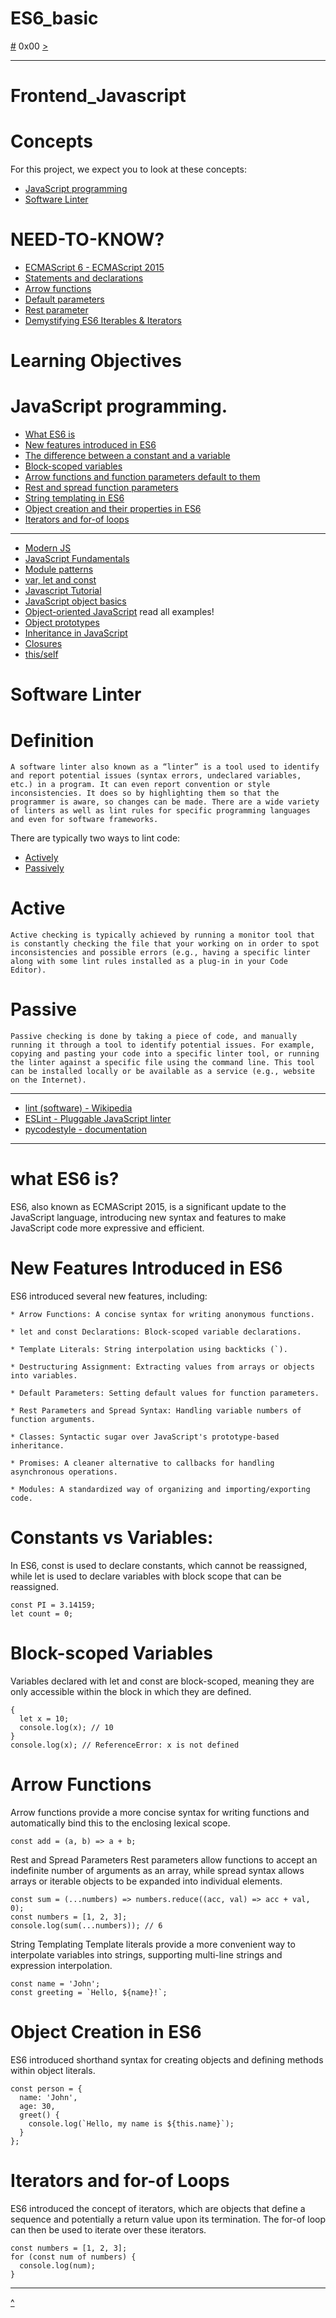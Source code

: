 # ES6_basic
[#](https://github.com/TheeKingZa/alx-frontend-javascript/blob/master/README.md) 0x00 [>](https://github.com/TheeKingZa/alx-frontend-javascript/tree/master/0x01-ES6_promise/README.md)

---
# Frontend_Javascript


# Concepts
For this project, we expect you to look at these concepts:

* [JavaScript programming](#JavaScript-programming)
* [Software Linter](#software-linter)

# NEED-TO-KNOW?
* [ECMAScript 6 - ECMAScript 2015](https://www.w3schools.com/js/js_es6.asp)
* [Statements and declarations](https://developer.mozilla.org/en-US/docs/Web/JavaScript/Reference/Statements)
* [Arrow functions](https://developer.mozilla.org/en-US/docs/Web/JavaScript/Reference/Functions/Arrow_functions)
* [Default parameters](https://developer.mozilla.org/en-US/docs/Web/JavaScript/Reference/Functions/Default_parameters)
* [Rest parameter](https://developer.mozilla.org/en-US/docs/Web/JavaScript/Reference/Functions/rest_parameters)
* [Demystifying ES6 Iterables & Iterators](https://www.freecodecamp.org/news/demystifying-es6-iterables-iterators-4bdd0b084082/)

# Learning Objectives
# JavaScript programming.
* [What ES6 is](#understanding-es6)
* [New features introduced in ES6](#new-features-introduced-in-es6)
* [The difference between a constant and a variable](#constants-vs-variables)
* [Block-scoped variables](#block-scoped-variables)
* [Arrow functions and function parameters default to them](#arrow-functions)
* [Rest and spread function parameters](#rest-and-spread-parameters)
* [String templating in ES6](#string-templating)
* [Object creation and their properties in ES6](#object-creation-in-es6)
* [Iterators and for-of loops](#iterators-and-for-of-loops)

---
* [Modern JS](https://github.com/mbeaudru/modern-js-cheatsheet)
* [JavaScript Fundamentals](https://developer.mozilla.org/en-US/docs/Learn/Getting_started_with_the_web/JavaScript_basics)
* [Module patterns](https://darrenderidder.github.io/talks/ModulePatterns/#/)
* [var, let and const](https://www.youtube.com/watch?v=sjyJBL5fkp8)
* [Javascript Tutorial](https://www.youtube.com/watch?v=vZBCTc9zHtI)
* [JavaScript object basics](https://developer.mozilla.org/en-US/docs/Learn/JavaScript/Objects/Basics)
* [Object-oriented JavaScript](https://developer.mozilla.org/en-US/docs/Learn/JavaScript/Objects/Classes_in_JavaScript) read all examples!
* [Object prototypes](https://developer.mozilla.org/en-US/docs/Learn/JavaScript/Objects/Object_prototypes)
* [Inheritance in JavaScript](https://developer.mozilla.org/en-US/docs/Learn/JavaScript/Objects/Classes_in_JavaScript)
* [Closures](https://developer.mozilla.org/en-US/docs/Web/JavaScript/Closures)
* [this/self](https://alistapart.com/article/getoutbindingsituations/)

# Software Linter
# Definition

```
A software linter also known as a “linter” is a tool used to identify and report potential issues (syntax errors, undeclared variables, etc.) in a program. It can even report convention or style inconsistencies. It does so by highlighting them so that the programmer is aware, so changes can be made. There are a wide variety of linters as well as lint rules for specific programming languages and even for software frameworks.
```

There are typically two ways to lint code:

* [Actively](#active)
* [Passively](#passive)

# Active
```
Active checking is typically achieved by running a monitor tool that is constantly checking the file that your working on in order to spot inconsistencies and possible errors (e.g., having a specific linter along with some lint rules installed as a plug-in in your Code Editor).
```

# Passive
```
Passive checking is done by taking a piece of code, and manually running it through a tool to identify potential issues. For example, copying and pasting your code into a specific linter tool, or running the linter against a specific file using the command line. This tool can be installed locally or be available as a service (e.g., website on the Internet).
```
---

* [lint (software) - Wikipedia](https://en.wikipedia.org/wiki/Lint_(software))
* [ESLint - Pluggable JavaScript linter](https://eslint.org/)
* [pycodestyle - documentation](https://pycodestyle.pycqa.org/en/latest/)

---

# what ES6 is?

ES6, also known as ECMAScript 2015, is a significant update to the JavaScript language, introducing new syntax and features to make JavaScript code more expressive and efficient.

# New Features Introduced in ES6
ES6 introduced several new features, including:
```
* Arrow Functions: A concise syntax for writing anonymous functions.

* let and const Declarations: Block-scoped variable declarations.

* Template Literals: String interpolation using backticks (`).

* Destructuring Assignment: Extracting values from arrays or objects into variables.

* Default Parameters: Setting default values for function parameters.

* Rest Parameters and Spread Syntax: Handling variable numbers of function arguments.

* Classes: Syntactic sugar over JavaScript's prototype-based inheritance.

* Promises: A cleaner alternative to callbacks for handling asynchronous operations.

* Modules: A standardized way of organizing and importing/exporting code.
```

# Constants vs Variables:
In ES6, const is used to declare constants, which cannot be reassigned, while let is used to declare variables with block scope that can be reassigned.
```
const PI = 3.14159;
let count = 0;
```

# Block-scoped Variables
Variables declared with let and const are block-scoped, meaning they are only accessible within the block in which they are defined.

```
{
  let x = 10;
  console.log(x); // 10
}
console.log(x); // ReferenceError: x is not defined
```
# Arrow Functions
Arrow functions provide a more concise syntax for writing functions and automatically bind this to the enclosing lexical scope.

```
const add = (a, b) => a + b;
```

Rest and Spread Parameters
Rest parameters allow functions to accept an indefinite number of arguments as an array, while spread syntax allows arrays or iterable objects to be expanded into individual elements.

```
const sum = (...numbers) => numbers.reduce((acc, val) => acc + val, 0);
const numbers = [1, 2, 3];
console.log(sum(...numbers)); // 6
```

String Templating
Template literals provide a more convenient way to interpolate variables into strings, supporting multi-line strings and expression interpolation.

```
const name = 'John';
const greeting = `Hello, ${name}!`;
```
# Object Creation in ES6
ES6 introduced shorthand syntax for creating objects and defining methods within object literals.

```
const person = {
  name: 'John',
  age: 30,
  greet() {
    console.log(`Hello, my name is ${this.name}`);
  }
};
```
# Iterators and for-of Loops
ES6 introduced the concept of iterators, which are objects that define a sequence and potentially a return value upon its termination. The for-of loop can then be used to iterate over these iterators.

```
const numbers = [1, 2, 3];
for (const num of numbers) {
  console.log(num);
}
```

---

[^](#need-to-know)
